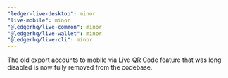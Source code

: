```yaml
---
"ledger-live-desktop": minor
"live-mobile": minor
"@ledgerhq/live-common": minor
"@ledgerhq/live-wallet": minor
"@ledgerhq/live-cli": minor
---
```


The old export accounts to mobile via Live QR Code feature that was long disabled is now fully removed from the codebase.
